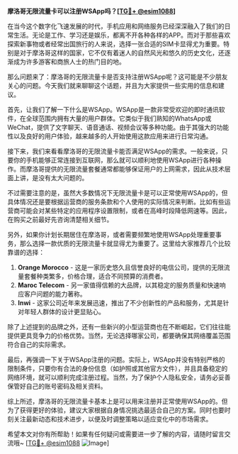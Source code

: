 **摩洛哥无限流量卡可以注册WSApp吗？[[TG💪+ @esim1088](https://t.me/s/esim1088)]**

在当今这个数字化飞速发展的时代，手机应用和网络服务已经深深融入了我们的日常生活。无论是工作、学习还是娱乐，都离不开各种各样的APP。而对于那些喜欢探索新事物或者经常出国旅行的人来说，选择一张合适的SIM卡显得尤为重要。特别是对于摩洛哥这样的国家，它不仅有着迷人的自然风光和悠久的历史文化，还逐渐成为许多游客和商旅人士的热门目的地。

那么问题来了：摩洛哥的无限流量卡是否支持注册WSApp呢？这可能是不少朋友关心的问题。今天我们就来聊聊这个话题，并且为大家提供一些实用的信息和建议。

首先，让我们了解一下什么是WSApp。WSApp是一款非常受欢迎的即时通讯软件，在全球范围内拥有大量的用户群体。它类似于我们熟知的WhatsApp或WeChat，提供了文字聊天、语音通话、视频会议等多种功能。由于其强大的功能性以及良好的用户体验，越来越多的人开始使用这款应用来进行日常沟通。

接下来，我们来看看摩洛哥的无限流量卡能否满足WSApp的需求。一般来说，只要你的手机能够正常连接到互联网，那么就可以顺利地使用WSApp进行各种操作。而摩洛哥提供的无限流量套餐通常都能够保证用户的上网需求，因此从技术层面上讲，是没有太大问题的。

不过需要注意的是，虽然大多数情况下无限流量卡是可以正常使用WSApp的，但具体情况还是要根据运营商的服务条款和个人使用的实际情况来判断。比如有些运营商可能会对某些特定的应用程序设置限制，或者在高峰时段降低网速等。因此，在购买之前最好先咨询清楚相关细节。

另外，如果你计划长期居住在摩洛哥，或者需要频繁地使用WSApp处理重要事务，那么选择一款优质的无限流量卡就显得尤为重要了。这里给大家推荐几个比较靠谱的选择：

1. **Orange Morocco** - 这是一家历史悠久且信誉良好的电信公司，提供的无限流量套餐种类繁多，价格合理，适合不同预算的消费者。
2. **Maroc Telecom** - 另一家值得信赖的大品牌，以其稳定的服务质量和快速响应客户问题的能力著称。
3. **Inwi** - 这家公司近年来发展迅速，推出了不少创新性的产品和服务，尤其是针对年轻人群体的设计更显贴心。

除了上述提到的品牌之外，还有一些新兴的小型运营商也在不断崛起，它们往往能提供更具竞争力的价格优势。当然，无论选择哪家公司，都要确保其网络覆盖范围符合自己的实际需求。

最后，再强调一下关于WSApp注册的问题。实际上，WSApp并没有特别严格的限制条件，只要你有合法的身份信息（如护照或其他官方文件），并且具备稳定的网络环境，就可以顺利完成注册过程。当然，为了保护个人隐私安全，请务必妥善保管好自己的账号密码及相关资料。

综上所述，摩洛哥的无限流量卡基本上是可以用来注册并正常使用WSApp的。但为了获得更好的体验，建议大家根据自身情况挑选最适合自己的方案。同时也要时刻关注最新动态和技术进步，以便及时调整策略以适应变化中的市场需求。

希望本文对你有所帮助！如果有任何疑问或需要进一步了解的内容，请随时留言交流哦~ [[TG💪+ @esim1088](https://t.me/s/esim1088) ![Image](https://i.postimg.cc/4NQfJmqS/Snipaste-2025-05-13-00-14-12.png)]